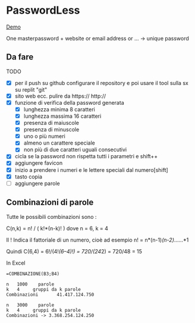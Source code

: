 # PasswordLess
[Demo](https://archistico.github.io/PasswordLess/)

One masterpassword + website or email address or ... -> unique password

## Da fare
TODO
 - [X] per il push su github configurare il repository e poi usare il tool sulla sx su replit "git"
 - [X] sito web ecc. pulire da https:// http://
 - [X] funzione di verifica della password generata
    - [X] lunghezza minima 8 caratteri
    - [X] lunghezza massima 16 caratteri
    - [X] presenza di maiuscole
    - [X] presenza di minuscole
    - [X] uno o più numeri
    - [X] almeno un carattere speciale
    - [X] non più di due caratteri uguali consecutivi
 - [X] cicla se la password non rispetta tutti i parametri e shift++
 - [X] aggiungere favicon
 - [X] inizio a prendere i numeri e le lettere speciali dal numero[shift]
 - [X] tasto copia
 - [ ] aggiungere parole

## Combinazioni di parole

Tutte le possibili combinazioni sono :

C(n,k) = n! / ( k!*(n-k)! )
dove n = 6, k = 4

Il ! Indica il fattoriale di un numero, cioè ad esempio n! = n*(n-1)*(n-2)*……*1

Quindi C(6,4) = 6!/(4!*(6–4)!) = 720/(24*2) = 720/48 = 15

In Excel
```
=COMBINAZIONE(B3;B4)

n	1000	parole
k	4	  gruppi da k parole
Combinazioni       41.417.124.750

n	3000	parole
k	4	  gruppi da k parole
Combinazioni -> 3.368.254.124.250
```